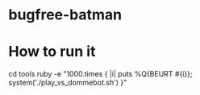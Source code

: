 bugfree-batman
==============

How to run it
==============

cd tools
ruby -e "1000.times { |i| puts %Q{BEURT #{i}}; system('./play_vs_dommebot.sh') }"